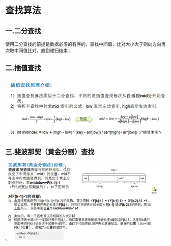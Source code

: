 # 查找算法

## 一.二分查找

使用二分查找的前提是数据必须的有序的，查找中间值，比对大小大于则向方向再次取中间值比对，直到递归结束；

## 二.插值查找

![image-20200122142248744](image-20200122142248744.png)

## 三.斐波那契（黄金分割）查找

![image-20200122144623713](image-20200122144623713.png)


